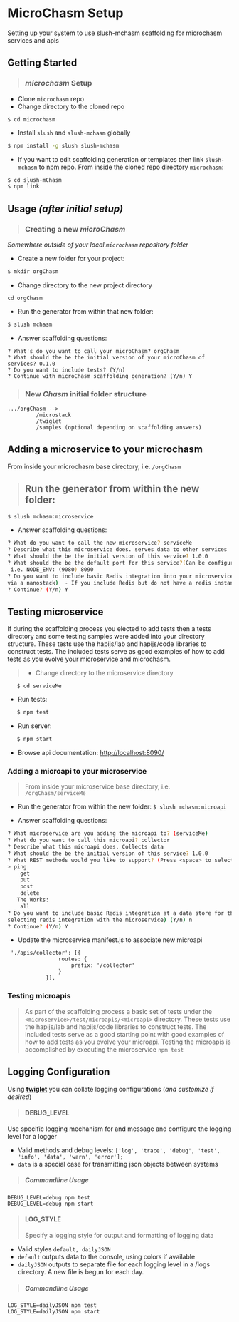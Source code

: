 MicroChasm Setup
=============================================================================
Setting up your system to use slush-mchasm scaffolding for microchasm services and apis

## Getting Started

>### _microchasm_ Setup
 + Clone `microchasm` repo
 + Change directory to the cloned repo
 ```
$ cd microchasm
 ```
 + Install `slush` and `slush-mchasm` globally
```bash
$ npm install -g slush slush-mchasm
```
 + If you want to edit scaffolding generation or templates then link `slush-mchasm` to npm repo. From inside the cloned repo directory `microchasm`:
```bash
$ cd slush-mChasm
$ npm link
```

## Usage _(after initial setup)_

>### Creating a new _microChasm_
_Somewhere outside of your local `microchasm` repository folder_
+ Create a new folder for your project:
```bash
$ mkdir orgChasm
```
+ Change directory to the new project directory
```
cd orgChasm
```
+ Run the generator from within that new folder:
```bash
$ slush mchasm
```
+ Answer scaffolding questions:
```
? What's do you want to call your microChasm? orgChasm
? What should the be the initial version of your microChasm of services? 0.1.0
? Do you want to include tests? (Y/n) 
? Continue with microChasm scaffolding generation? (Y/n) Y
```

>### New _Chasm_ initial folder structure
``` 
.../orgChasm -->
         /microstack
         /twiglet
         /samples (optional depending on scaffolding answers)
```

## Adding a microservice to your microchasm
From inside your microchasm base directory, i.e. `/orgChasm`

>## Run the generator from within the new folder:
```bash
$ slush mchasm:microservice
```
+ Answer scaffolding questions:
```bash
? What do you want to call the new microservice? serviceMe
? Describe what this microservice does. serves data to other services
? What should the be the initial version of this service? 1.0.0
? What should the be the default port for this service?(Can be configured in config/overrides per environment,
 i.e. NODE_ENV: (9080) 8090
? Do you want to include basic Redis integration into your microservice? (Recommended to add Redis configuration 
via a nanostack)  - If you include Redis but do not have a redis instance up and running the tests will fail. By default it expects a redis instance to be running on 192.168.59.103 prot 6379 (boot2docker ip and port)
? Continue? (Y/n) Y
```

## Testing microservice
If during the scaffolding process you elected to add tests then a tests directory and some testing samples were added 
into your directory structure. These tests use the hapijs/lab and hapijs/code libraries to construct tests. The included
tests serve as good examples of how to add tests as you evolve your microservice and microchasm.
>+ Change directory to the microservice directory
```
   $ cd serviceMe
 ```
+ Run tests:
```bash
   $ npm test
```
+ Run server:
```bash
   $ npm start
```
+ Browse api documentation: [http://localhost:8090/](http://localhost:8090/)

###  Adding a microapi to your microservice
>From inside your microservice base directory, i.e. `/orgChasm/serviceMe`

+ Run the generator from within the new folder: 
 ```$ slush mchasm:microapi ```

+ Answer scaffolding questions:
 ```bash
? What microservice are you adding the microapi to? (serviceMe)
? What do you want to call this microapi? collector
? Describe what this microapi does. Collects data
? What should the be the initial version of this service? 1.0.0
? What REST methods would you like to support? (Press <space> to select)
 > ping
     get
     put
     post
     delete
    The Works:
     all
? Do you want to include basic Redis integration at a data store for this microapi? (Requires previously 
selecting redis integration with the microservice) (Y/n) n 
? Continue? (Y/n) Y
```
+ Update the microservice manifest.js to associate new microapi
```            
 './apis/collector': [{
                routes: {
                    prefix: '/collector'
                }
            }],
 ```       
### Testing microapis
>As part of the scaffolding process a basic set of tests under the `<microservice>/test/microapis/<microapi>` directory. 
These tests use the hapijs/lab and hapijs/code libraries to construct tests. The included tests serve as a good starting
 point with good examples of how to add tests as you evolve your microapi. Testing the microapis is accomplished by executing the microservice `npm test`

## Logging Configuration 
Using **[twiglet](./twiglet/README.md)** you can collate logging configurations (_and customize if desired_)
>#### DEBUG_LEVEL
Use specific logging mechanism for and message and configure the logging level for a logger  
+ Valid methods and debug levels:
 ` ['log', 'trace', 'debug', 'test', 'info', 'data', 'warn', 'error']; `
+ `data` is a special case for transmitting json objects between systems

>##### Commandline Usage
 ```
DEBUG_LEVEL=debug npm test
DEBUG_LEVEL=debug npm start
```
>#### LOG_STYLE 
> Specify a logging style for output and formatting of logging data

+ Valid styles `default, dailyJSON`
+ `default` outputs data to the console, using colors if available
+ `dailyJSON` outputs to separate file for each logging level in a /logs directory. A new file is begun for each day.

 > ##### Commandline Usage
 ```
LOG_STYLE=dailyJSON npm test
LOG_STYLE=dailyJSON npm start 
```